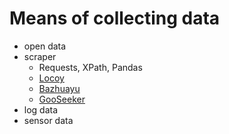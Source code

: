 # Means of collecting data

-   open data
-   scraper
    -   Requests, XPath, Pandas
    -   [Locoy](http://www.locoy.com/)
    -   [Bazhuayu](https://www.bazhuayu.com/)
    -   [GooSeeker](https://www.gooseeker.com/)
-   log data
-   sensor data
